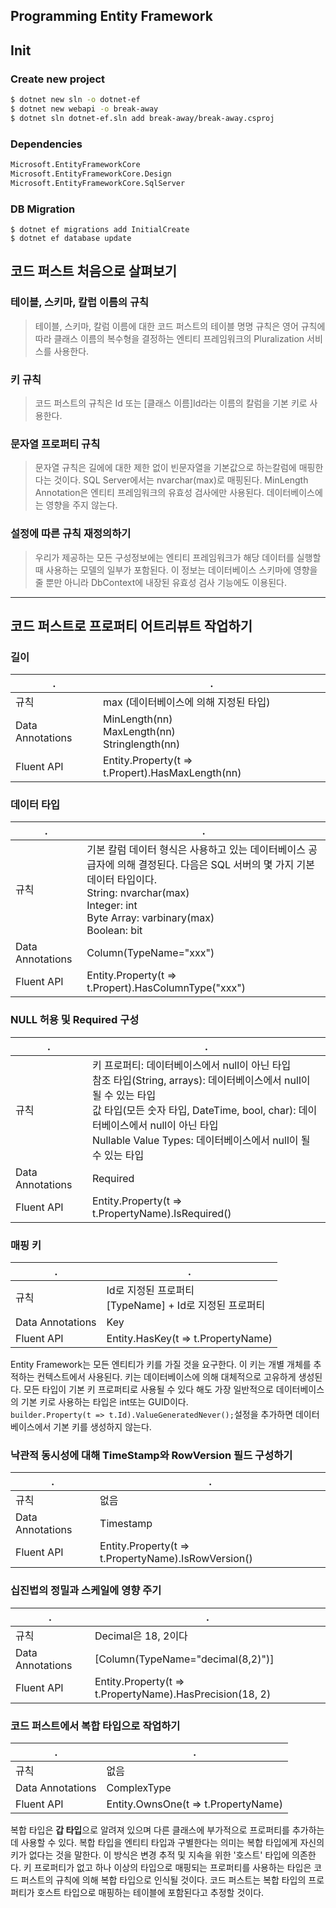 Programming Entity Framework
---
## Init
### Create new project
```bash
$ dotnet new sln -o dotnet-ef
$ dotnet new webapi -o break-away
$ dotnet sln dotnet-ef.sln add break-away/break-away.csproj
```

### Dependencies
```bash
Microsoft.EntityFrameworkCore
Microsoft.EntityFrameworkCore.Design
Microsoft.EntityFrameworkCore.SqlServer
```

### DB Migration
```bash:qa
$ dotnet ef migrations add InitialCreate
$ dotnet ef database update
```
## 코드 퍼스트 처음으로 살펴보기
### 테이블, 스키마, 칼럽 이름의 규칙
> 테이블, 스키마, 칼럼 이름에 대한 코드 퍼스트의 테이블 명명 규칙은 영어 규칙에 따라 클래스 이름의 복수형을 결정하는 엔티티 프레임워크의 Pluralization 
> 서비스를 사용한다.
### 키 규칙
> 코드 퍼스트의 규칙은 Id 또는 [클래스 이름]Id라는 이름의 칼럼을 기본 키로 사용한다.
### 문자열 프로퍼티 규칙
> 문자열 규칙은 길에에 대한 제한 없이 빈문자열을 기본값으로 하는칼럼에 매핑한다는 것이다. SQL Server에서는 nvarchar(max)로 매핑된다.
> MinLength Annotation은 엔티티 프레임워크의 유효성 검사에만 사용된다. 데이터베이스에는 영향을 주지 않는다.
### 설정에 따른 규칙 재정의하기
> 우리가 제공하는 모든 구성정보에는 엔티티 프레임워크가 해당 데이터를 실행할 때 사용하는 모델의 일부가 포함된다. 이 정보는 데이터베이스 스키마에 영향을 줄 뿐만 
> 아니라 DbContext에 내장된 유효성 검사 기능에도 이용된다.
---
## 코드 퍼스트로 프로퍼티 어트리뷰트 작업하기
### 길이
.|.
---|---
규칙|max (데이터베이스에 의해 지정된 타입)
Data Annotations|MinLength(nn)<br />MaxLength(nn)<br />Stringlength(nn)
Fluent API|Entity<T>.Property(t => t.Propert).HasMaxLength(nn)

### 데이터 타입
.|.
---|---
규칙|기본 칼럼 데이터 형식은 사용하고 있는 데이터베이스 공급자에 의해 결정된다. 다음은 SQL 서버의 몇 가지 기본 데이터 타입이다.<br />String: nvarchar(max)<br />Integer: int<br />Byte Array: varbinary(max)<br />Boolean: bit
Data Annotations|Column(TypeName="xxx")
Fluent API|Entity<T>.Property(t => t.Propert).HasColumnType("xxx")

### NULL 허용 및 Required 구성
.|.
---|---
규칙|키 프로퍼티: 데이터베이스에서 null이 아닌 타입<br />참조 타입(String, arrays): 데이터베이스에서 null이 될 수 있는 타입<br />값 타입(모든 숫자 타입, DateTime, bool, char): 데이터베이스에서 null이 아닌 타입<br />Nullable<T> Value Types: 데이터베이스에서 null이 될 수 있는 타입
Data Annotations|Required
Fluent API|Entity<T>.Property(t => t.PropertyName).IsRequired()

### 매핑 키
.|.
---|---
규칙|Id로 지정된 프로퍼티<br />[TypeName] + Id로 지정된 프로퍼티
Data Annotations|Key
Fluent API|Entity<T>.HasKey(t => t.PropertyName)

Entity Framework는 모든 엔티티가 키를 가질 것을 요구한다. 이 키는 개별 개체를 추적하는 컨텍스트에서 사용된다. 키는 데이터베이스에 의해 대체적으로 고유하게 생성된다.
모든 타입이 기본 키 프로퍼티로 사용될 수 있다 해도 가장 일반적으로 데이터베이스의 기본 키로 사용하는 타입은 int또는 GUID이다.<br />
`builder.Property(t => t.Id).ValueGeneratedNever();`설정을 추가하면 데이터베이스에서 기본 키를 생성하지 않는다.

### 낙관적 동시성에 대해 TimeStamp와 RowVersion 필드 구성하기
.|.
---|---
규칙|없음
Data Annotations|Timestamp
Fluent API|Entity<T>.Property(t => t.PropertyName).IsRowVersion()

### 십진법의 정밀과 스케일에 영향 주기
.|.
---|---
규칙|Decimal은 18, 2이다
Data Annotations|[Column(TypeName="decimal(8,2)")]
Fluent API|Entity<T>.Property(t => t.PropertyName).HasPrecision(18, 2)

### 코드 퍼스트에서 복합 타입으로 작업하기
.|.
---|---
규칙|없음
Data Annotations|ComplexType
Fluent API|Entity<T>.OwnsOne(t => t.PropertyName)

복합 타입은 **갑 타입**으로 알려져 있으며 다른 클래스에 부가적으로 프로퍼티를 추가하는 데 사용할 수 있다. 복합 타입을
엔티티 타입과 구별한다는 의미는 복합 타입에게 자신의 키가 없다는 것을 말한다. 이 방식은 변경 추적 및 지속을 위한
'호스트' 타입에 의존한다.
키 프로퍼티가 없고 하나 이상의 타입으로 매핑되는 프로퍼티를 사용하는 타입은 코드 퍼스트의 규칙에 의해 복합 타입으로 인식될 것이다.
코드 퍼스트는 복합 타입의 프로퍼티가 호스트 타입으로 매핑하는 테이블에 포함된다고 추정할 것이다.